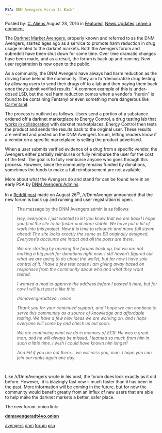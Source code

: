 ```yaml
---
PSA: DNM Avengers Forum Is Back"
---
```

<article class="post-listing post-15287 post type-post status-publish format-standard has-post-thumbnail hentry  tag-avengers tag-dnm tag-forum tag-psa">
    <div class="post-inner">
        <span>Posted by: <a href="https://www.deepdotweb.com/author/caliens/" title="">C. Aliens </a></span>
    <span>August 28, 2016</span>
    <span>in <a href="https://www.deepdotweb.com/category/deepdot-news/" rel="category tag">Featured</a>, <a href="https://www.deepdotweb.com/category/news-updates/" rel="category tag">News Updates</a></span>
    <span><a href="https://www.deepdotweb.com/2016/08/28/psa-dnm-avengers-forum-back/#respond">Leave a comment</a></span>
    </p>
    <div class="clear"></div>
    <div class="entry">
    <p>The <a href="https://www.deepdotweb.com/marketplace-directory/listing/darknet-avengers-dnmavengers/">Darknet Market Avengers</a>, properly known and referred to as the DNM Avengers, started ages ago as a service to promote harm reduction in drug usage related to the darknet markets. Both the Avengers forum and subreddit have been shut down for some time. Over time dramatic changes have been made, and as a result, the forum is back up and running. New user registration is now open to the public.</p>
    <p>As a community, the DNM Avengers have always had harm reduction as the driving force behind the community. They aim to “democratize drug testing by allowing users to send their drugs off to a lab and then paying them back once they submit verified results.” A common example of this is under-dosed LSD, but the real harm reduction comes when a vendor’s “heroin” is found to be containing Fentanyl or even something more dangerous like <a href="https://www.deepdotweb.com/2016/08/18/police-intercept-package-mail-containing-1kg-carfentanil/">Carfentanil</a>.</p>
    <p>The process is outlined as follows. Users send a portion of a substance ordered off a darknet marketplace to Energy Control, a drug testing lab that <a href="https://www.deepdotweb.com/2014/04/06/energy-control-drug-testing-service-for-deepweb-users/">works in collaboration</a> with darknet marketplaces. Energy Control then tests the product and sends the results back to the original user. These results are verified and posted on the DNM Avengers forum, letting readers know if a vendor on a specific marketplace is selling the product advertised.</p>
    <p>When a user submits verified evidence of a drug from a specific vendor, the Avengers either partially reimburse or fully reimburse the user for the cost of the test. The goal is to fully reimburse anyone who goes through this process. However, since the community remains funded by donations, sometimes the funds to make a full reimbursement are not available.</p>
    <p>More about what the Avengers do and stand for can be found here in an early PSA by <a href="https://www.deepdotweb.com/2015/11/21/psa-the-dnmavengers-harm-reduction-and-drug-testing-forum/">DNM Avengers Admins</a>.</p>
    <p>In a <a href="https://www.reddit.com/r/DarkNetMarkets/comments/4zmpsl/dnm_avengers_forum_is_back/">Reddit post</a> made on August 26<sup>th</sup>, /r/DnmAvenger announced that the new forum is back up and running and user registration is open.</p>
    <blockquote><p>The message by the DNM Avengers admin is as follows:</p>
    <p><em>Hey, everyone. I just wanted to let you know that we are back! I hope you find the site to be faster and more stable. We have put a lot of work into this project. Now it is time to relaunch and move full steam ahead! The site looks exactly the same as ER originally designed. Everyone&#8217;s accounts are intact and all the posts are there.</em></p>
    <p><em>We are starting by opening the forums back up, but we are not making a big push for donations right now. I still haven&#8217;t figured out what we are going to do about the wallet, but for now I have sole control of it. I have a few test codes I am giving away based on responses from the community about who and what they want tested.</em></p>
    <p><em>I wanted a mod to approve the address before I posted it here, but for now I will just post it like this:</em></p>
    <p><em>dnmavengeradt4vo . onion</em></p>
    <p><em>Thank you for your continued support, and I hope we can continue to serve this community as a source of knowledge and affordable testing. We have a few new ideas we are working on, and I hope everyone will come by and check us out soon.</em></p>
    <p><em>We are continuing what we do in memory of ECR. He was a great man, and he will always be missed. I learned so much from him in such a little time. I wish I could have known him longer!</em></p>
    <p><em>And ER if you are out there&#8230; we will miss you, man. I hope you can join our ranks again one day.</em></p></blockquote>
    <p><em> </em></p>
    <p>Like /r/DnmAvengers wrote in his post, the forum does look exactly as it did before. However,  it is blazingly fast now – much faster than it has been in the past. More information will be coming in the future, but for now the community would benefit greatly from an influx of new users that are able to help make the darknet markets a better, safer place.</p>
    <p>The new forum .onion link:</p>
    <p><a href="https://www.deepdotweb.com/marketplace-directory/listing/darknet-avengers-dnmavengers/"><strong>dnmavengeradt4vo.onion</strong></a></p>
    </div>
    <a href="https://www.deepdotweb.com/tag/avengers/" rel="tag">avengers</a> <a href="https://www.deepdotweb.com/tag/dnm/" rel="tag">dnm</a> <a href="https://www.deepdotweb.com/tag/forum/" rel="tag">forum</a> <a href="https://www.deepdotweb.com/tag/psa/" rel="tag">psa</a></span> <span style="display:none" class="updated">2016-08-28</span>
    <div style="display:none" class="vcard author" itemprop="author" itemscope itemtype="http://schema.org/Person"><strong class="fn" itemprop="name"><a href="https://www.deepdotweb.com/author/caliens/" title="Posts by C. Aliens" rel="author">C. Aliens</a></strong></div>
    
